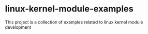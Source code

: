# linux-kernel-module-examples

This project is a collection of examples related to linux kernel module development